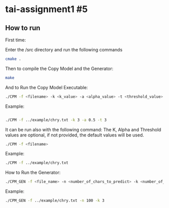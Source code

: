 # tai-assignment1 #5

## How to run

First time:

Enter the /src directory and run the following commands

```bash
cmake .
```

Then to compile the Copy Model and the Generator:

```bash
make
```

And to Run the Copy Model Executable:

```bash
./CPM -f <filename> -k <k_value> -a <alpha_value> -t <threshold_value>
```

Example:

```bash

./CPM -f ../example/chry.txt -k 3 -a 0.5 -t 3

```

It can be run also with the following command:
The K, Alpha and Threshold values are optional, if not provided, the default values will be used.

```bash
./CPM -f <filename>
```

Example:

```bash
./CPM -f ../example/chry.txt
```


How to Run the Generator:

```bash
./CPM_GEN -f <file_name> -n <number_of_chars_to_predict> -k <number_of_chars_to_read>
```

Example:

```bash
./CPM_GEN -f ../example/chry.txt -n 100 -k 3
```
